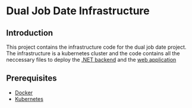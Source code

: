 # Dual Job Date Infrastructure

## Introduction

This project contains the infrastructure code for the dual job date project. The infrastructure is a kubernetes cluster and the code contains all the neccessary files to deploy the [.NET backend](https://github.com/FH-JOANNEUM-MSD/dual-job-date-api) and the [web application](https://github.com/FH-JOANNEUM-MSD/dual-job-date-web)

## Prerequisites

- [Docker](https://www.docker.com/)
- [Kubernetes](https://kubernetes.io/)
